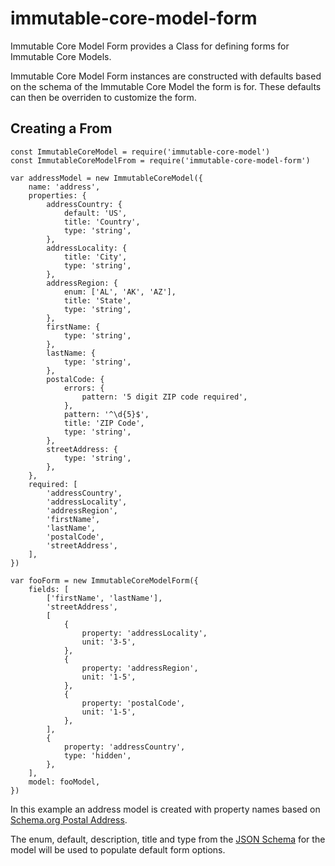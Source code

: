 # immutable-core-model-form

Immutable Core Model Form provides a Class for defining forms for Immutable
Core Models.

Immutable Core Model Form instances are constructed with defaults based on the
schema of the Immutable Core Model the form is for. These defaults can then be
overriden to customize the form.

## Creating a From

    const ImmutableCoreModel = require('immutable-core-model')
    const ImmutableCoreModelFrom = require('immutable-core-model-form')

    var addressModel = new ImmutableCoreModel({
        name: 'address',
        properties: {
            addressCountry: {
                default: 'US',
                title: 'Country',
                type: 'string',
            },
            addressLocality: {
                title: 'City',
                type: 'string',
            },
            addressRegion: {
                enum: ['AL', 'AK', 'AZ'],
                title: 'State',
                type: 'string',
            },
            firstName: {
                type: 'string',
            },
            lastName: {
                type: 'string',
            },
            postalCode: {
                errors: {
                    pattern: '5 digit ZIP code required',
                },
                pattern: '^\d{5}$',
                title: 'ZIP Code',
                type: 'string',
            },
            streetAddress: {
                type: 'string',
            },
        },
        required: [
            'addressCountry',
            'addressLocality',
            'addressRegion',
            'firstName',
            'lastName',
            'postalCode',
            'streetAddress',
        ],
    })

    var fooForm = new ImmutableCoreModelForm({
        fields: [
            ['firstName', 'lastName'],
            'streetAddress',
            [
                {
                    property: 'addressLocality',
                    unit: '3-5',
                },
                {
                    property: 'addressRegion',
                    unit: '1-5',
                },
                {
                    property: 'postalCode',
                    unit: '1-5',
                },
            ],
            {
                property: 'addressCountry',
                type: 'hidden',
            },
        ],
        model: fooModel,
    })

In this example an address model is created with property names based on
[Schema.org Postal Address](https://schema.org/PostalAddress).

The enum, default, description, title and type from the
[JSON Schema](https://spacetelescope.github.io/understanding-json-schema/)
for the model will be used to populate default form options.

